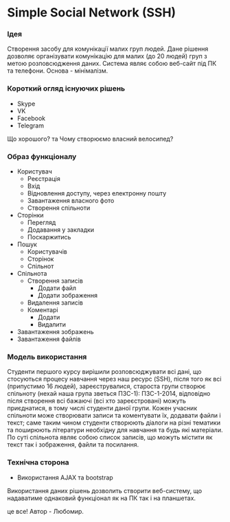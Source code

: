 Simple Social Network (SSH)
=======================

### Ідея

Створення засобу для комунікації малих груп людей. Дане рішення дозволяє організувати комунікацію для малих (до 20 людей) груп з метою розповсюдження даних. Система являє собою веб-сайт під ПК та телефони. Основа - мінімалізм.


### Короткий огляд існуючих рішень

* Skype
* VK
* Facebook
* Telegram

Що хорошого? та Чому створюємо власний велосипед?


### Образ функціоналу

* Користувач
    * Реєстрація
    * Вхід
    * Відновлення доступу, через електронну пошту
    * Завантаження власного фото
    * Створення спільноти
* Сторінки
    * Перегляд
    * Додавання у закладки
    * Поскаржитись
* Пошук
    * Користувачів
    * Сторінок
    * Спільнот
* Спільнота
    * Створення записів
        * Додати файл
        * Додати зображення
    * Видалення записів
    * Коментарі
        * Додати
        * Видалити
* Завантаження зображень
* Завантаження файлів


### Модель використання

Студенти першого курсу вирішили розповсюджувати всі дані, що стосуються процесу навчання через наш ресурс (SSH), після того як всі (припустимо 16 людей), зареєструвалися, староста групи створює спільноту (нехай наша група зветься ПЗС-1): ПЗС-1-2014, відповідно після створення всі бажаючі (всі хто зареєстровані) можуть приєднатися, в тому числі студенти даної групи. Кожен учасник спільноти може створювати записи та коментувати їх, додавати файли і текст; саме таким чином студенти створюють діалоги на різні тематики та поширюють літератури необхідну для навчання та будь які матеріали. По суті спільнота являє собою список записів, що можуть містити як текст так і зображення, файли та посилання. 


### Технічна сторона

* Використання AJAX та bootstrap

Використання даних рішень дозволить створити веб-систему, що надаватиме однаковий функціонал як на ПК так і на планшетах.



це все!
Автор - Любомир.
